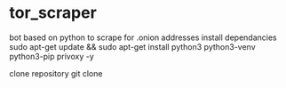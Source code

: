 # tor_scraper
bot based on python to scrape for .onion addresses 
  install dependancies
    sudo apt-get update && sudo apt-get install python3 python3-venv python3-pip privoxy -y

  clone repository
    git clone 
